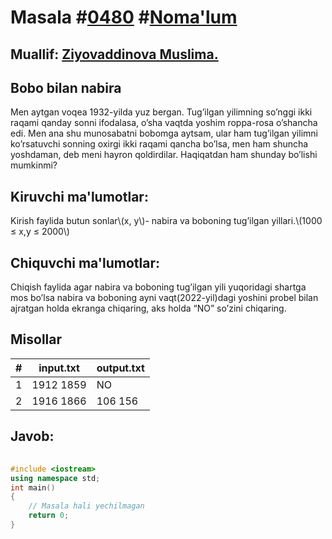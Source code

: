 
<h1>Masala #<a href="https://robocontest.uz/tasks/0480">0480</a> #<a href="https://robocontest.uz/tasks?category=1">Noma'lum</a></h1>
<h2> Muallif: <a href="https://robocontest.uz/profile/muslima101">Ziyovaddinova Muslima.</a></h2>
<h2>Bobo bilan nabira</h2>
<p>Men aytgan voqea 1932-yilda yuz bergan. Tug’ilgan yilimning so’nggi ikki raqami qanday sonni ifodalasa, o’sha vaqtda yoshim roppa-rosa o’shancha edi. Men ana shu munosabatni bobomga aytsam, ular ham tug’ilgan yilimni ko’rsatuvchi sonning oxirgi ikki raqami qancha bo’lsa, men ham shuncha yoshdaman, deb meni hayron qoldirdilar. Haqiqatdan ham shunday bo’lishi mumkinmi?</p>
<h2>Kiruvchi ma'lumotlar:</h2>
<p>Kirish faylida butun sonlar\(x, y\)- nabira va boboning tug’ilgan yillari.\(1000 ≤ x,y ≤ 2000\)</p>
<h2>Chiquvchi ma'lumotlar:</h2>
<p>Chiqish faylida agar nabira va boboning tug’ilgan yili yuqoridagi shartga mos bo’lsa nabira va boboning ayni vaqt(2022-yil)dagi yoshini probel bilan ajratgan holda ekranga chiqaring, aks holda “NO” so’zini chiqaring.</p>
<h2>Misollar</h2>
<table>
    <thead>
        <tr>
            <th>#</th>
            <th>input.txt</th>
            <th>output.txt</th>
        </tr>
    </thead>
    <tbody>
            <tr>
                <td>1</td>
                <td>1912 1859</td>
                <td>NO</td>
            </tr>
            <tr>
                <td>2</td>
                <td>1916 1866</td>
                <td>106 156</td>
            </tr>
    </tbody>
    </table>
    
<h2>Javob:</h2>

######
```cpp
#include <iostream>
using namespace std;
int main()
{
    // Masala hali yechilmagan
    return 0;
}
```
